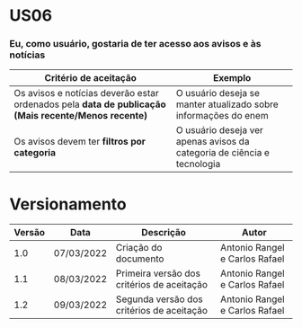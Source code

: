 # US06

### Eu, como usuário, gostaria de ter acesso aos avisos e às notícias

| Critério de aceitação                                                                                 | Exemplo                                                                 |
| ----------------------------------------------------------------------------------------------------- | ----------------------------------------------------------------------- |
| Os avisos e notícias deverão estar ordenados pela **data de publicação (Mais recente/Menos recente)** | O usuário deseja se manter atualizado sobre informações do enem         |
| Os avisos devem ter **filtros por categoria**                                                         | O usuário deseja ver apenas avisos da categoria de ciência e tecnologia |

# Versionamento

| Versão | Data       | Descrição                                  | Autor                          |
| ------ | ---------- | ------------------------------------------ | ------------------------------ |
| 1.0    | 07/03/2022 | Criação do documento                       | Antonio Rangel e Carlos Rafael |
| 1.1    | 08/03/2022 | Primeira versão dos critérios de aceitação | Antonio Rangel e Carlos Rafael |
| 1.2    | 09/03/2022 | Segunda versão dos critérios de aceitação  | Antonio Rangel e Carlos Rafael |
